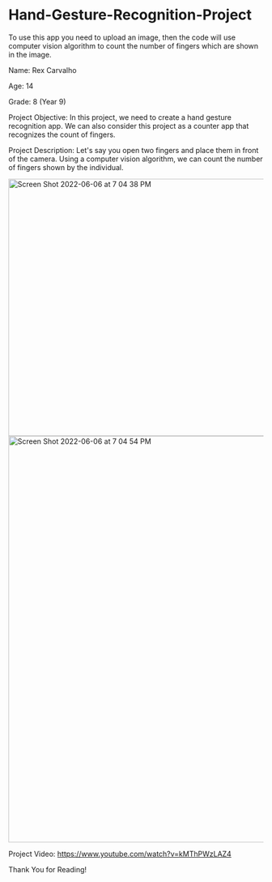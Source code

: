 # Hand-Gesture-Recognition-Project
To use this app you need to upload an image, then the code will use computer vision algorithm to count the number of fingers which are shown in the image.

Name: Rex Carvalho

Age: 14

Grade: 8 (Year 9)

Project Objective: In this project, we need to create a hand gesture recognition app. We can also consider this project as a counter app that recognizes the count of fingers.

Project Description: Let's say you open two fingers and place them in front of the camera. Using a computer vision algorithm, we can count the number of fingers shown by the individual.

<img width="508" alt="Screen Shot 2022-06-06 at 7 04 38 PM" src="https://user-images.githubusercontent.com/68054356/172188212-2d345b5c-3f2f-4413-bda7-09886b513e69.png">
<img width="803" alt="Screen Shot 2022-06-06 at 7 04 54 PM" src="https://user-images.githubusercontent.com/68054356/172188270-ace97348-c6d2-49ef-b6d7-23d751142e5a.png">


Project Video: https://www.youtube.com/watch?v=kMThPWzLAZ4 

Thank You for Reading!
